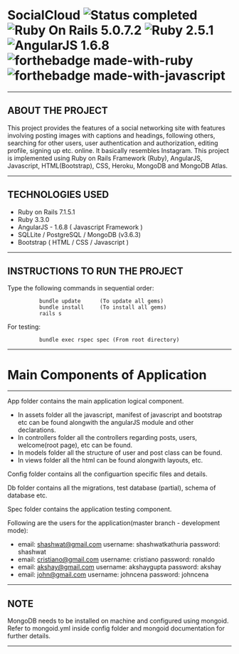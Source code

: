 # SocialCloud ![Status completed](https://img.shields.io/badge/Status-finished-2eb3c1.svg) ![Ruby On Rails 5.0.7.2](https://img.shields.io/badge/RubyOnRails-5.0.7.2-red.svg) ![Ruby 2.5.1](https://img.shields.io/badge/Ruby-2.5.1-blue.svg) ![AngularJS 1.6.8](https://img.shields.io/badge/AngularJS-1.6.8-green.svg)  ![forthebadge made-with-ruby](https://forthebadge.com/images/badges/made-with-ruby.svg) ![forthebadge made-with-javascript](https://forthebadge.com/images/badges/made-with-javascript.svg)
----------------------------
ABOUT THE PROJECT
----------------------------

This project provides the features of a social networking site
with features involving posting images with captions and headings,
following others, searching for other users, user authentication and
authorization, editing profile, signing up etc. online. It basically
resembles Instagram. This project is implemented using Ruby on Rails
Framework (Ruby), AngularJS, Javascript, HTML(Bootstrap), CSS,
Heroku, MongoDB and MongoDB Atlas.

----------------------------
TECHNOLOGIES USED
----------------------------

- Ruby on Rails 7.1.5.1
- Ruby 3.3.0
- AngularJS - 1.6.8 ( Javascript Framework )
- SQLLite / PostgreSQL / MongoDB (v3.6.3)
- Bootstrap ( HTML / CSS / Javascript )

----------------------------
INSTRUCTIONS TO RUN THE PROJECT
----------------------------

Type the following commands in sequential order:

              bundle update      (To update all gems)
              bundle install     (To install all gems)
              rails s

For testing:

              bundle exec rspec spec (From root directory)               

----------------------------
# Main Components of Application
--------------

App folder contains the main application logical component.
- In assets folder all the javascript, manifest of javascript and bootstrap etc can be found
alongwith the angularJS module and other declarations.
- In controllers folder all the controllers regarding posts, users, welcome(root page), etc can be found.
- In models folder all the structure of user and post class can be found.
- In views folder all the html can be found alongwith layouts, etc.

Config folder contains all the configuartion specific files and details.

Db folder contains all the migrations, test database (partial), schema of database etc.

Spec folder contains the application testing component.

Following are the users for the application(master branch - development mode):

- email: shashwat@gmail.com username: shashwatkathuria password: shashwat
- email: cristiano@gmail.com username: cristiano password: ronaldo
- email: akshay@gmail.com username: akshaygupta password: akshay
- email: john@gmail.com username: johncena password: johncena

----------------
NOTE
-----------------

MongoDB needs to be installed on machine and configured using mongoid.
Refer to mongoid.yml inside config folder and mongoid documentation for further details.

--------------
